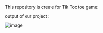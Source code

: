 This repository is create for Tik Toc toe game:

output of our project :

![image](https://github.com/Arijit123-cpu/web_development/assets/134402397/40a7a31e-c29f-4fc5-adba-d6a4441cbe49)
